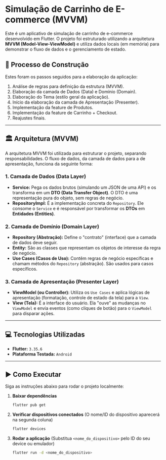 # Simulação de Carrinho de E-commerce (MVVM)

Este é um aplicativo de simulação de carrinho de e-commerce desenvolvido em Flutter. O projeto foi estruturado utilizando a arquitetura **MVVM (Model-View-ViewModel)** e utiliza dados locais (em memória) para demonstrar o fluxo de dados e o gerenciamento de estado.

## 🚀 Processo de Construção

Estes foram os passos seguidos para a elaboração da aplicação:

1.  Análise de regras para definição da estrutura (MVVM).
2.  Elaboração da camada de Dados (Data) e Domínio (Domain).
3.  Elaboração do Tema (estilo geral da aplicação).
4.  Início da elaboração da camada de Apresentação (Presenter).
5.  Implementação da feature de Produtos.
6.  Implementação da feature de Carrinho + Checkout.
7.  Reajustes finais.

---

## 🏛️ Arquitetura (MVVM)

A arquitetura MVVM foi utilizada para estruturar o projeto, separando responsabilidades. O fluxo de dados, da camada de dados para a de apresentação, funciona da seguinte forma:

### 1. Camada de Dados (Data Layer)

* **Service:** Pega os dados brutos (simulando um JSON de uma API) e os transforma em um **DTO (Data Transfer Object)**. O DTO é uma representação pura do objeto, sem regras de negócio.
* **RepositoryImpl:** É a implementação concreta do `Repository`. Ele consome o `Service` e é responsável por transformar os **DTOs** em **Entidades (Entities)**.

### 2. Camada de Domínio (Domain Layer)

* **Repository (Abstração):** Define o "contrato" (interface) que a camada de dados deve seguir.
* **Entity:** São as classes que representam os objetos de interesse da regra de negócio.
* **Use Cases (Casos de Uso):** Contêm regras de negócio específicas e chamam métodos do `Repository` (abstração). São usados para casos específicos.

### 3. Camada de Apresentação (Presenter Layer)

* **ViewModel (ou Controller):** Utiliza os `Use Cases` e aplica lógicas de apresentação (formatação, controle de estado da tela) para a `View`.
* **View (Tela):** É a interface do usuário. Ela "ouve" as mudanças no `ViewModel` e envia eventos (como cliques de botão) para o `ViewModel` para disparar ações.

---

## 💻 Tecnologias Utilizadas

* **Flutter:** `3.35.6`
* **Plataforma Testada:** `Android`

---

## ▶️ Como Executar

Siga as instruções abaixo para rodar o projeto localmente:

1.  **Baixar dependências**
    ```bash
    flutter pub get
    ```

2.  **Verificar dispositivos conectados** (O nome/ID do dispositivo aparecerá na segunda coluna)
    ```bash
    flutter devices
    ```

3.  **Rodar a aplicação** (Substitua `<nome_do_dispositivo>` pelo ID do seu device ou emulador)
    ```bash
    flutter run -d <nome_do_dispositivo>
    ```
